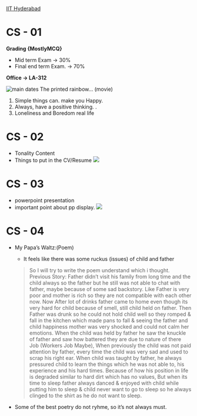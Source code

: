 [IIT Hyderabad](IIT%20Hyderabad.md)
# CS - 01

**Grading {MostlyMCQ}**
- Mid term Exam → 30%
- Final end term Exam. → 70%

**Office → LA-312**

![ main dates ](image.jpg)
The printed rainbow… (movie)

1. Simple things can. make you Happy.
2. Always, have a positive thinking. .
3. Loneliness and Boredom real life

# CS - 02

- Tonality Content
- Things to put in the CV/Resume
![](Communication%20skills%202.png)

# CS - 03

- powerpoint presentation
- important point about pp display.
![](Communication%20skills%203.png)

# CS - 04

- My Papa’s Waltz:(Poem)
	- It feels like there was some ruckus (issues) of child and father
	> So I will try to write the poem understand which i thought.
	> Previous Story: Father didn’t visit his family from long time and the child always so the father but he still was not able to chat with father, maybe because of some sad backstory. Like Father is very poor and mother is rich so they are not compatible with each other now.
	> Now After lot of drinks father came to home even though its very hard for child because of smell, still child held on father.
	> Then Father was drunk so he could not hold child well so they romped & fall in the kitchen which made pans to fall & seeing the father and child happiness mother was very shocked and could not calm her emotions.
	> When the child was held by father he saw the knuckle of father and saw how battered they are due to nature of there Job (Workers Job Maybe), When previously the child was not paid attention by father, every time the child was very sad and used to scrap his right ear.
	> When child was taught by father, he always pressured child to learn the things which he was not able to, his experience and his hard times. Because of how his position in life is degraded similar to hard dirt which has no values, But when its time to sleep father always danced & enjoyed with child while putting him to sleep & child never want to go to sleep so he always clinged to the shirt as he do not want to sleep.
	
	
- Some of the best poetry do not ryhme, so it’s not always must. 